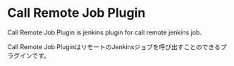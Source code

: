 Call Remote Job Plugin
======================
Call Remote Job Plugin is jenkins plugin for call remote jenkins job.

Call Remote Job PluginはリモートのJenkinsジョブを呼び出すことのできるプラグインです。
